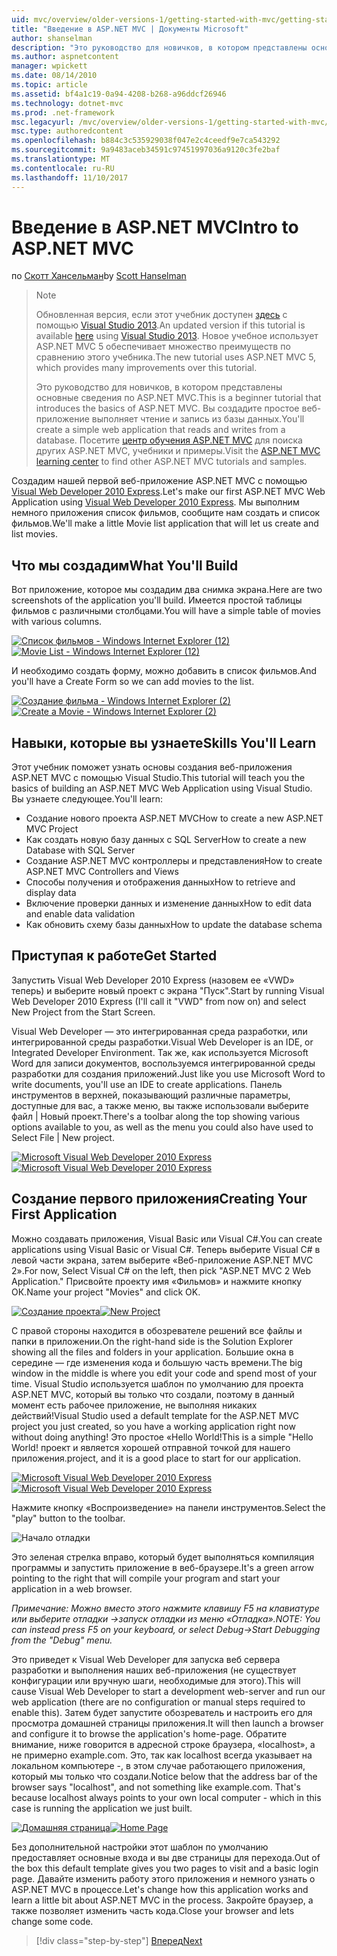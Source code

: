 ```yaml
---
uid: mvc/overview/older-versions-1/getting-started-with-mvc/getting-started-with-mvc-part1
title: "Введение в ASP.NET MVC | Документы Microsoft"
author: shanselman
description: "Это руководство для новичков, в котором представлены основные сведения по ASP.NET MVC. Вы создадите простое веб-приложение выполняет чтение и запись из базы данных."
ms.author: aspnetcontent
manager: wpickett
ms.date: 08/14/2010
ms.topic: article
ms.assetid: bf4a1c19-0a94-4208-b268-a96ddcf26946
ms.technology: dotnet-mvc
ms.prod: .net-framework
msc.legacyurl: /mvc/overview/older-versions-1/getting-started-with-mvc/getting-started-with-mvc-part1
msc.type: authoredcontent
ms.openlocfilehash: b884c3c535929038f047e2c4ceedf9e7ca543292
ms.sourcegitcommit: 9a9483aceb34591c97451997036a9120c3fe2baf
ms.translationtype: MT
ms.contentlocale: ru-RU
ms.lasthandoff: 11/10/2017
---
```

<a name="intro-to-aspnet-mvc"></a><span data-ttu-id="d7c4c-104">Введение в ASP.NET MVC</span><span class="sxs-lookup"><span data-stu-id="d7c4c-104">Intro to ASP.NET MVC</span></span>
====================
<span data-ttu-id="d7c4c-105">по [Скотт Хансельман](https://github.com/shanselman)</span><span class="sxs-lookup"><span data-stu-id="d7c4c-105">by [Scott Hanselman](https://github.com/shanselman)</span></span>

> > [!NOTE]
> > <span data-ttu-id="d7c4c-106">Обновленная версия, если этот учебник доступен [здесь](../../getting-started/introduction/getting-started.md) с помощью [Visual Studio 2013](https://www.microsoft.com/visualstudio/eng/2013-downloads).</span><span class="sxs-lookup"><span data-stu-id="d7c4c-106">An updated version if this tutorial is available [here](../../getting-started/introduction/getting-started.md) using [Visual Studio 2013](https://www.microsoft.com/visualstudio/eng/2013-downloads).</span></span> <span data-ttu-id="d7c4c-107">Новое учебное использует ASP.NET MVC 5 обеспечивает множество преимуществ по сравнению этого учебника.</span><span class="sxs-lookup"><span data-stu-id="d7c4c-107">The new tutorial uses ASP.NET MVC 5, which provides many improvements over this tutorial.</span></span>
> 
> 
> <span data-ttu-id="d7c4c-108">Это руководство для новичков, в котором представлены основные сведения по ASP.NET MVC.</span><span class="sxs-lookup"><span data-stu-id="d7c4c-108">This is a beginner tutorial that introduces the basics of ASP.NET MVC.</span></span> <span data-ttu-id="d7c4c-109">Вы создадите простое веб-приложение выполняет чтение и запись из базы данных.</span><span class="sxs-lookup"><span data-stu-id="d7c4c-109">You'll create a simple web application that reads and writes from a database.</span></span> <span data-ttu-id="d7c4c-110">Посетите [центр обучения ASP.NET MVC](../../../index.md) для поиска других ASP.NET MVC, учебники и примеры.</span><span class="sxs-lookup"><span data-stu-id="d7c4c-110">Visit the [ASP.NET MVC learning center](../../../index.md) to find other ASP.NET MVC tutorials and samples.</span></span>


<span data-ttu-id="d7c4c-111">Создадим нашей первой веб-приложение ASP.NET MVC с помощью [Visual Web Developer 2010 Express](https://www.microsoft.com/express/Web/).</span><span class="sxs-lookup"><span data-stu-id="d7c4c-111">Let's make our first ASP.NET MVC Web Application using [Visual Web Developer 2010 Express](https://www.microsoft.com/express/Web/).</span></span> <span data-ttu-id="d7c4c-112">Мы выполним немного приложения список фильмов, сообщите нам создать и список фильмов.</span><span class="sxs-lookup"><span data-stu-id="d7c4c-112">We'll make a little Movie list application that will let us create and list movies.</span></span>

## <a name="what-youll-build"></a><span data-ttu-id="d7c4c-113">Что мы создадим</span><span class="sxs-lookup"><span data-stu-id="d7c4c-113">What You'll Build</span></span>

<span data-ttu-id="d7c4c-114">Вот приложение, которое мы создадим два снимка экрана.</span><span class="sxs-lookup"><span data-stu-id="d7c4c-114">Here are two screenshots of the application you'll build.</span></span> <span data-ttu-id="d7c4c-115">Имеется простой таблицы фильмов с различными столбцами.</span><span class="sxs-lookup"><span data-stu-id="d7c4c-115">You will have a simple table of movies with various columns.</span></span>

<span data-ttu-id="d7c4c-116">[![Список фильмов - Windows Internet Explorer (12)](getting-started-with-mvc-part1/_static/image2.png)](getting-started-with-mvc-part1/_static/image1.png)</span><span class="sxs-lookup"><span data-stu-id="d7c4c-116">[![Movie List - Windows Internet Explorer (12)](getting-started-with-mvc-part1/_static/image2.png)](getting-started-with-mvc-part1/_static/image1.png)</span></span>

<span data-ttu-id="d7c4c-117">И необходимо создать форму, можно добавить в список фильмов.</span><span class="sxs-lookup"><span data-stu-id="d7c4c-117">And you'll have a Create Form so we can add movies to the list.</span></span>

<span data-ttu-id="d7c4c-118">[![Создание фильма - Windows Internet Explorer (2)](getting-started-with-mvc-part1/_static/image4.png)](getting-started-with-mvc-part1/_static/image3.png)</span><span class="sxs-lookup"><span data-stu-id="d7c4c-118">[![Create a Movie - Windows Internet Explorer (2)](getting-started-with-mvc-part1/_static/image4.png)](getting-started-with-mvc-part1/_static/image3.png)</span></span>

## <a name="skills-youll-learn"></a><span data-ttu-id="d7c4c-119">Навыки, которые вы узнаете</span><span class="sxs-lookup"><span data-stu-id="d7c4c-119">Skills You'll Learn</span></span>

<span data-ttu-id="d7c4c-120">Этот учебник поможет узнать основы создания веб-приложения ASP.NET MVC с помощью Visual Studio.</span><span class="sxs-lookup"><span data-stu-id="d7c4c-120">This tutorial will teach you the basics of building an ASP.NET MVC Web Application using Visual Studio.</span></span> <span data-ttu-id="d7c4c-121">Вы узнаете следующее.</span><span class="sxs-lookup"><span data-stu-id="d7c4c-121">You'll learn:</span></span>

- <span data-ttu-id="d7c4c-122">Создание нового проекта ASP.NET MVC</span><span class="sxs-lookup"><span data-stu-id="d7c4c-122">How to create a new ASP.NET MVC Project</span></span>
- <span data-ttu-id="d7c4c-123">Как создать новую базу данных с SQL Server</span><span class="sxs-lookup"><span data-stu-id="d7c4c-123">How to create a new Database with SQL Server</span></span>
- <span data-ttu-id="d7c4c-124">Создание ASP.NET MVC контроллеры и представления</span><span class="sxs-lookup"><span data-stu-id="d7c4c-124">How to create ASP.NET MVC Controllers and Views</span></span>
- <span data-ttu-id="d7c4c-125">Способы получения и отображения данных</span><span class="sxs-lookup"><span data-stu-id="d7c4c-125">How to retrieve and display data</span></span>
- <span data-ttu-id="d7c4c-126">Включение проверки данных и изменение данных</span><span class="sxs-lookup"><span data-stu-id="d7c4c-126">How to edit data and enable data validation</span></span>
- <span data-ttu-id="d7c4c-127">Как обновить схему базы данных</span><span class="sxs-lookup"><span data-stu-id="d7c4c-127">How to update the database schema</span></span>

## <a name="get-started"></a><span data-ttu-id="d7c4c-128">Приступая к работе</span><span class="sxs-lookup"><span data-stu-id="d7c4c-128">Get Started</span></span>

<span data-ttu-id="d7c4c-129">Запустить Visual Web Developer 2010 Express (назовем ее «VWD» теперь) и выберите новый проект с экрана "Пуск".</span><span class="sxs-lookup"><span data-stu-id="d7c4c-129">Start by running Visual Web Developer 2010 Express (I'll call it "VWD" from now on) and select New Project from the Start Screen.</span></span>

<span data-ttu-id="d7c4c-130">Visual Web Developer — это интегрированная среда разработки, или интегрированной среды разработки.</span><span class="sxs-lookup"><span data-stu-id="d7c4c-130">Visual Web Developer is an IDE, or Integrated Developer Environment.</span></span> <span data-ttu-id="d7c4c-131">Так же, как используется Microsoft Word для записи документов, воспользуемся интегрированной среды разработки для создания приложений.</span><span class="sxs-lookup"><span data-stu-id="d7c4c-131">Just like you use Microsoft Word to write documents, you'll use an IDE to create applications.</span></span> <span data-ttu-id="d7c4c-132">Панель инструментов в верхней, показывающий различные параметры, доступные для вас, а также меню, вы также использовали выберите файл | Новый проект.</span><span class="sxs-lookup"><span data-stu-id="d7c4c-132">There's a toolbar along the top showing various options available to you, as well as the menu you could also have used to Select File | New project.</span></span>

<span data-ttu-id="d7c4c-133">[![Microsoft Visual Web Developer 2010 Express](getting-started-with-mvc-part1/_static/image6.png)](getting-started-with-mvc-part1/_static/image5.png)</span><span class="sxs-lookup"><span data-stu-id="d7c4c-133">[![Microsoft Visual Web Developer 2010 Express](getting-started-with-mvc-part1/_static/image6.png)](getting-started-with-mvc-part1/_static/image5.png)</span></span>

## <a name="creating-your-first-application"></a><span data-ttu-id="d7c4c-134">Создание первого приложения</span><span class="sxs-lookup"><span data-stu-id="d7c4c-134">Creating Your First Application</span></span>

<span data-ttu-id="d7c4c-135">Можно создавать приложения, Visual Basic или Visual C#.</span><span class="sxs-lookup"><span data-stu-id="d7c4c-135">You can create applications using Visual Basic or Visual C#.</span></span> <span data-ttu-id="d7c4c-136">Теперь выберите Visual C# в левой части экрана, затем выберите «Веб-приложение ASP.NET MVC 2».</span><span class="sxs-lookup"><span data-stu-id="d7c4c-136">For now, Select Visual C# on the left, then pick "ASP.NET MVC 2 Web Application."</span></span> <span data-ttu-id="d7c4c-137">Присвойте проекту имя «Фильмов» и нажмите кнопку ОК.</span><span class="sxs-lookup"><span data-stu-id="d7c4c-137">Name your project "Movies" and click OK.</span></span>

<span data-ttu-id="d7c4c-138">[![Создание проекта](getting-started-with-mvc-part1/_static/image8.png)](getting-started-with-mvc-part1/_static/image7.png)</span><span class="sxs-lookup"><span data-stu-id="d7c4c-138">[![New Project](getting-started-with-mvc-part1/_static/image8.png)](getting-started-with-mvc-part1/_static/image7.png)</span></span>

<span data-ttu-id="d7c4c-139">С правой стороны находится в обозревателе решений все файлы и папки в приложении.</span><span class="sxs-lookup"><span data-stu-id="d7c4c-139">On the right-hand side is the Solution Explorer showing all the files and folders in your application.</span></span> <span data-ttu-id="d7c4c-140">Большие окна в середине — где изменения кода и большую часть времени.</span><span class="sxs-lookup"><span data-stu-id="d7c4c-140">The big window in the middle is where you edit your code and spend most of your time.</span></span> <span data-ttu-id="d7c4c-141">Visual Studio используется шаблон по умолчанию для проекта ASP.NET MVC, который вы только что создали, поэтому в данный момент есть рабочее приложение, не выполняя никаких действий!</span><span class="sxs-lookup"><span data-stu-id="d7c4c-141">Visual Studio used a default template for the ASP.NET MVC project you just created, so you have a working application right now without doing anything!</span></span> <span data-ttu-id="d7c4c-142">Это простое «Hello World!</span><span class="sxs-lookup"><span data-stu-id="d7c4c-142">This is a simple "Hello World!</span></span> <span data-ttu-id="d7c4c-143">проект и является хорошей отправной точкой для нашего приложения.</span><span class="sxs-lookup"><span data-stu-id="d7c4c-143">project, and it is a good place to start for our application.</span></span>

<span data-ttu-id="d7c4c-144">[![Microsoft Visual Web Developer 2010 Express](getting-started-with-mvc-part1/_static/image10.png)](getting-started-with-mvc-part1/_static/image9.png)</span><span class="sxs-lookup"><span data-stu-id="d7c4c-144">[![Microsoft Visual Web Developer 2010 Express](getting-started-with-mvc-part1/_static/image10.png)](getting-started-with-mvc-part1/_static/image9.png)</span></span>

<span data-ttu-id="d7c4c-145">Нажмите кнопку «Воспроизведение» на панели инструментов.</span><span class="sxs-lookup"><span data-stu-id="d7c4c-145">Select the "play" button to the toolbar.</span></span>

![Начало отладки](getting-started-with-mvc-part1/_static/image11.png)

<span data-ttu-id="d7c4c-147">Это зеленая стрелка вправо, который будет выполняться компиляция программы и запустить приложение в веб-браузере.</span><span class="sxs-lookup"><span data-stu-id="d7c4c-147">It's a green arrow pointing to the right that will compile your program and start your application in a web browser.</span></span>

<span data-ttu-id="d7c4c-148">*Примечание: Можно вместо этого нажмите клавишу F5 на клавиатуре или выберите отладки -&gt;запуск отладки из меню «Отладка».*</span><span class="sxs-lookup"><span data-stu-id="d7c4c-148">*NOTE: You can instead press F5 on your keyboard, or select Debug-&gt;Start Debugging from the "Debug" menu.*</span></span>

<span data-ttu-id="d7c4c-149">Это приведет к Visual Web Developer для запуска веб сервера разработки и выполнения наших веб-приложения (не существует конфигурации или вручную шаги, необходимые для этого).</span><span class="sxs-lookup"><span data-stu-id="d7c4c-149">This will cause Visual Web Developer to start a development web-server and run our web application (there are no configuration or manual steps required to enable this).</span></span> <span data-ttu-id="d7c4c-150">Затем будет запустите обозреватель и настроить его для просмотра домашней страницы приложения.</span><span class="sxs-lookup"><span data-stu-id="d7c4c-150">It will then launch a browser and configure it to browse the application's home-page.</span></span> <span data-ttu-id="d7c4c-151">Обратите внимание, ниже говорится в адресной строке браузера, «localhost», а не примерно example.com. Это, так как localhost всегда указывает на локальном компьютере -, в этом случае работающего приложения, который мы только что создали.</span><span class="sxs-lookup"><span data-stu-id="d7c4c-151">Notice below that the address bar of the browser says "localhost", and not something like example.com. That's because localhost always points to your own local computer - which in this case is running the application we just built.</span></span>

<span data-ttu-id="d7c4c-152">[![Домашняя страница](getting-started-with-mvc-part1/_static/image13.png)](getting-started-with-mvc-part1/_static/image12.png)</span><span class="sxs-lookup"><span data-stu-id="d7c4c-152">[![Home Page](getting-started-with-mvc-part1/_static/image13.png)](getting-started-with-mvc-part1/_static/image12.png)</span></span>

<span data-ttu-id="d7c4c-153">Без дополнительной настройки этот шаблон по умолчанию предоставляет основные входа и вы две страницы для перехода.</span><span class="sxs-lookup"><span data-stu-id="d7c4c-153">Out of the box this default template gives you two pages to visit and a basic login page.</span></span> <span data-ttu-id="d7c4c-154">Давайте изменить работу этого приложения и немного узнать о ASP.NET MVC в процессе.</span><span class="sxs-lookup"><span data-stu-id="d7c4c-154">Let's change how this application works and learn a little bit about ASP.NET MVC in the process.</span></span> <span data-ttu-id="d7c4c-155">Закройте браузер, а также позволяет изменить часть кода.</span><span class="sxs-lookup"><span data-stu-id="d7c4c-155">Close your browser and lets change some code.</span></span>

>[!div class="step-by-step"]
[<span data-ttu-id="d7c4c-156">Вперед</span><span class="sxs-lookup"><span data-stu-id="d7c4c-156">Next</span></span>](getting-started-with-mvc-part2.md)
